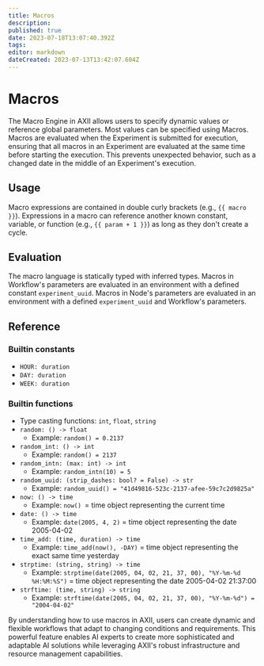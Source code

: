 ```yaml
---
title: Macros
description: 
published: true
date: 2023-07-18T13:07:40.392Z
tags: 
editor: markdown
dateCreated: 2023-07-13T13:42:07.604Z
---
```


# Macros

The Macro Engine in AXII allows users to specify dynamic values or reference global parameters. Most values can be specified using Macros. Macros are evaluated when the Experiment is submitted for execution, ensuring that all macros in an Experiment are evaluated at the same time before starting the execution. This prevents unexpected behavior, such as a changed date in the middle of an Experiment's execution.

## Usage

Macro expressions are contained in double curly brackets (e.g., `{{ macro }}`). Expressions in a macro can reference another known constant, variable, or function (e.g., `{{ param + 1 }}`) as long as they don't create a cycle.

## Evaluation

The macro language is statically typed with inferred types. Macros in Workflow's parameters are evaluated in an environment with a defined constant `experiment_uuid`. Macros in Node's parameters are evaluated in an environment with a defined `experiment_uuid` and Workflow's parameters.

## Reference

### Builtin constants

- `HOUR: duration`
- `DAY: duration`
- `WEEK: duration`

### Builtin functions

- Type casting functions: `int`, `float`, `string`
- `random: () -> float`
  - Example: `random() = 0.2137`
- `random_int: () -> int`
  - Example: `random() = 2137`
- `random_intn: (max: int) -> int`
  - Example: `random_intn(10) = 5`
- `random_uuid: (strip_dashes: bool? = False) -> str`
  - Example: `random_uuid() = "41d49816-523c-2137-afee-59c7c2d9825a"`
- `now: () -> time`
  - Example: `now() `= time object representing the current time
- `date: () -> time`
  - Example: `date(2005, 4, 2)` = time object representing the date 2005-04-02
- `time_add: (time, duration) -> time`
  - Example: `time_add(now(), -DAY)` = time object representing the exact same time yesterday
- `strptime: (string, string) -> time`
  - Example: `strptime(date(2005, 04, 02, 21, 37, 00), "%Y-%m-%d %H:%M:%S")` = time object representing the date 2005-04-02 21:37:00
- `strftime: (time, string) -> string`
  - Example: `strftime(date(2005, 04, 02, 21, 37, 00), "%Y-%m-%d") = "2004-04-02"`

By understanding how to use macros in AXII, users can create dynamic and flexible workflows that adapt to changing conditions and requirements. This powerful feature enables AI experts to create more sophisticated and adaptable AI solutions while leveraging AXII's robust infrastructure and resource management capabilities.